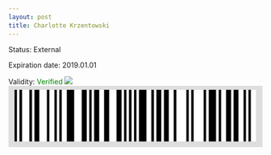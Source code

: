 ```yaml
---
layout: post
title: Charlotte Krzentowski
---
```


Status: External

Expiration date: 2019.01.01

Validity: <font color="green"> Verified</font> 
![](/members/img/Charlotte_Krzentowski.png)
![](/members/img/bar.png)
